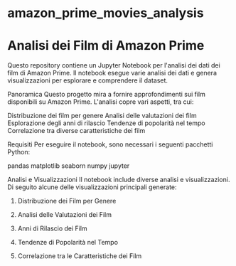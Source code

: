 # amazon_prime_movies_analysis


# Analisi dei Film di Amazon Prime
Questo repository contiene un Jupyter Notebook per l'analisi dei dati dei film di Amazon Prime. Il notebook esegue varie analisi dei dati e genera visualizzazioni per esplorare e comprendere il dataset.

Panoramica
Questo progetto mira a fornire approfondimenti sui film disponibili su Amazon Prime. L'analisi copre vari aspetti, tra cui:

Distribuzione dei film per genere
Analisi delle valutazioni dei film
Esplorazione degli anni di rilascio
Tendenze di popolarità nel tempo
Correlazione tra diverse caratteristiche dei film

Requisiti
Per eseguire il notebook, sono necessari i seguenti pacchetti Python:

pandas
matplotlib
seaborn
numpy
jupyter

Analisi e Visualizzazioni
Il notebook include diverse analisi e visualizzazioni. Di seguito alcune delle visualizzazioni principali generate:

1. Distribuzione dei Film per Genere

2. Analisi delle Valutazioni dei Film

3. Anni di Rilascio dei Film

4. Tendenze di Popolarità nel Tempo

5. Correlazione tra le Caratteristiche dei Film
